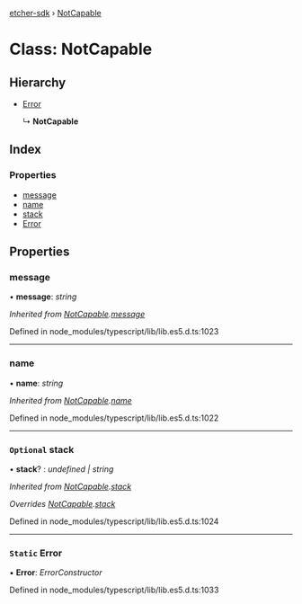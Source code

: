 [etcher-sdk](../README.md) › [NotCapable](notcapable.md)

# Class: NotCapable

## Hierarchy

* [Error](notcapable.md#static-error)

  ↳ **NotCapable**

## Index

### Properties

* [message](notcapable.md#message)
* [name](notcapable.md#name)
* [stack](notcapable.md#optional-stack)
* [Error](notcapable.md#static-error)

## Properties

###  message

• **message**: *string*

*Inherited from [NotCapable](notcapable.md).[message](notcapable.md#message)*

Defined in node_modules/typescript/lib/lib.es5.d.ts:1023

___

###  name

• **name**: *string*

*Inherited from [NotCapable](notcapable.md).[name](notcapable.md#name)*

Defined in node_modules/typescript/lib/lib.es5.d.ts:1022

___

### `Optional` stack

• **stack**? : *undefined | string*

*Inherited from [NotCapable](notcapable.md).[stack](notcapable.md#optional-stack)*

*Overrides [NotCapable](notcapable.md).[stack](notcapable.md#optional-stack)*

Defined in node_modules/typescript/lib/lib.es5.d.ts:1024

___

### `Static` Error

▪ **Error**: *ErrorConstructor*

Defined in node_modules/typescript/lib/lib.es5.d.ts:1033
